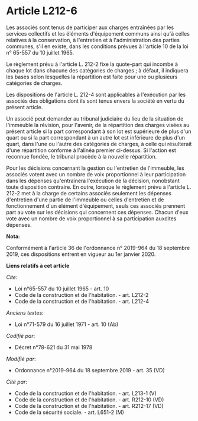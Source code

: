 # Article L212-6

Les associés sont tenus de participer aux charges entraînées par les services collectifs et les éléments d'équipement communs
ainsi qu'à celles relatives à la conservation, à l'entretien et à l'administration des parties communes, s'il en existe, dans
les conditions prévues à l'article 10 de la loi n° 65-557 du 10 juillet 1965. 

Le règlement prévu à l'article L. 212-2 fixe la quote-part qui incombe à chaque lot dans chacune des catégories de charges ;
à défaut, il indiquera les bases selon lesquelles la répartition est faite pour une ou plusieurs catégories de charges. 

Les dispositions de l'article L. 212-4 sont applicables à l'exécution par les associés des obligations dont ils sont tenus
envers la société en vertu du présent article. 

Un associé peut demander au   tribunal judiciaire du lieu de la situation de l'immeuble la révision, pour l'avenir, de la
répartition des charges visées au présent article si la part correspondant à son lot est supérieure de plus d'un quart ou si
la part correspondant à un autre lot est inférieure de plus d'un quart, dans l'une ou l'autre des catégories de charges, à
celle qui résulterait d'une répartition conforme à l'alinéa premier ci-dessus. Si l'action est reconnue fondée, le tribunal
procède à la nouvelle répartition. 

Pour les décisions concernant la gestion ou l'entretien de l'immeuble, les associés votent avec un nombre de voix
proportionnel à leur participation dans les dépenses qu'entraînera l'exécution de la décision, nonobstant toute disposition
contraire. En outre, lorsque le règlement prévu à l'article L. 212-2 met à la charge de certains associés seulement les
dépenses d'entretien d'une partie de l'immeuble ou celles d'entretien et de fonctionnement d'un élément d'équipement, seuls
ces associés prennent part au vote sur les décisions qui concernent ces dépenses. Chacun d'eux vote avec un nombre de voix
proportionnel à sa participation auxdites dépenses.

**Nota:**

Conformément à l'article 36 de l'ordonnance n° 2019-964 du 18 septembre 2019, ces dispositions entrent en vigueur au 1er
janvier 2020.

**Liens relatifs à cet article**

_Cite_:

  - Loi n°65-557 du 10 juillet 1965 - art. 10
  - Code de la construction et de l'habitation. - art. L212-2
  - Code de la construction et de l'habitation. - art. L212-4

_Anciens textes_:

  - Loi n°71-579 du 16 juillet 1971 - art. 10 (Ab)

_Codifié par_:

  - Décret n°78-621 du 31 mai 1978

_Modifié par_:

  - Ordonnance n°2019-964 du 18 septembre 2019 - art. 35 (VD)

_Cité par_:

  - Code de la construction et de l'habitation. - art. L213-1 (V)
  - Code de la construction et de l'habitation. - art. R212-10 (VD)
  - Code de la construction et de l'habitation. - art. R212-17 (VD)
  - Code de la sécurité sociale. - art. L651-2 (M)
